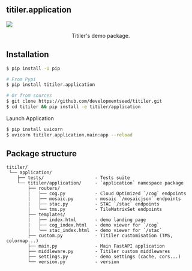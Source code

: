 ## titiler.application

<img style="max-width:400px" src="https://user-images.githubusercontent.com/10407788/115224800-53d9d980-a0db-11eb-86c3-1c94fde3ed4a.png"/>
<p align="center">Titiler's demo package.</p>

## Installation

```bash
$ pip install -U pip

# From Pypi
$ pip install titiler.application

# Or from sources
$ git clone https://github.com/developmentseed/titiler.git
$ cd titiler && pip install -e titiler/application
```

Launch Application
```bash
$ pip install uvicorn
$ uvicorn titiler.application.main:app --reload
```

## Package structure

```
titiler/
 └── application/
    ├── tests/                   - Tests suite
    └── titiler/application/     - `application` namespace package
        ├── routers/
        |   ├── cog.py           - Cloud Optimized `/cog` endpoints
        |   ├── mosaic.py        - mosaic `/mosaicjson` endpoints
        |   ├── stac.py          - STAC `/stac` endpoints
        |   └── tms.py           - TileMatrixSet endpoints
        ├── templates/
        |   ├── index.html       - demo landing page
        |   ├── cog_index.html   - demo viewer for `/cog`
        |   └── stac_index.html  - demo viewer for `/stac`
        ├── custom.py            - Titiler customisation (TMS, colormap...)
        ├── main.py              - Main FastAPI application
        ├── middleware.py        - Titiler custom middlewares
        ├── settings.py          - demo settings (cache, cors...)
        └── version.py           - version
```
